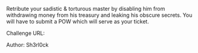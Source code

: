 Retribute your sadistic & torturous master by disabling him from withdrawing money from his treasury and leaking his obscure secrets. You will have to submit a POW which will serve as your ticket.

Challenge URL: 

Author: Sh3rl0ck
